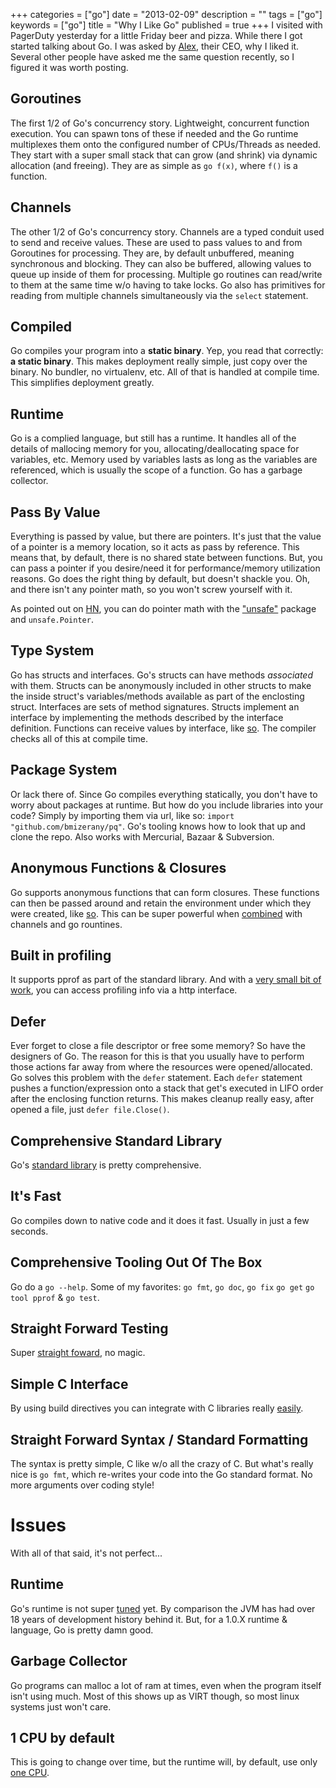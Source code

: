 +++
categories = ["go"]
date = "2013-02-09"
description = ""
tags = ["go"]
keywords = ["go"]
title = "Why I Like Go"
published = true
+++
I visited with PagerDuty yesterday for a little Friday beer and pizza. While there I got started talking about Go. I was asked by [Alex](https://twitter.com/alxsolomon), their CEO, why I liked it. Several other people have asked me the same question recently, so I figured it was worth posting.

## Goroutines

The first 1/2 of Go's concurrency story. Lightweight, concurrent function execution. You can spawn tons of these if needed and the Go runtime multiplexes them onto the configured number of CPUs/Threads as needed. They start with a super small stack that can grow (and shrink) via dynamic allocation (and freeing). They are as simple as `go f(x)`, where `f()` is a function.

## Channels

The other 1/2 of Go's concurrency story. Channels are a typed conduit used to send and receive values. These are used to pass values to and from Goroutines for processing. They are, by default unbuffered, meaning synchronous and blocking. They can also be buffered, allowing values to queue up inside of them for processing. Multiple go routines can read/write to them at the same time w/o having to take locks. Go also has primitives for reading from multiple channels simultaneously via the `select` statement.

## Compiled

Go compiles your program into a **static binary**. Yep, you read that correctly: **a static binary**. This makes deployment really simple, just copy over the binary. No bundler, no virtualenv, etc. All of that is handled at compile time. This simplifies deployment greatly.

## Runtime

Go is a complied language, but still has a runtime. It handles all of the details of mallocing memory for you, allocating/deallocating space for variables, etc. Memory used by variables lasts as long as the variables are referenced, which is usually the scope of a function. Go has a garbage collector.

## Pass By Value

Everything is passed by value, but there are pointers. It's just that the value of a pointer is a memory location, so it acts as pass by reference. This means that, by default, there is no shared state between functions. But, you can pass a pointer if you desire/need it for performance/memory utilization reasons. Go does the right thing by default, but doesn't shackle you. Oh, and there isn't any pointer math, so you won't screw yourself with it.

As pointed out on [HN](http://news.ycombinator.com/item?id=5196498), you can do pointer math with the ["unsafe"](http://golang.org/pkg/unsafe/) package and `unsafe.Pointer`.

## Type System

Go has structs and interfaces. Go's structs can have methods *associated* with them. Structs can be anonymously included in other structs to make the inside struct's variables/methods available as part of the enclosting struct. Interfaces are sets of method signatures. Structs implement an interface by implementing the methods described by the interface definition. Functions can receive values by interface, like [so](http://play.golang.org/p/KfKLiAClQE). The compiler checks all of this at compile time.
## Package System

Or lack there of. Since Go compiles everything statically, you don't have to worry about packages at runtime. But how do you include libraries into your code? Simply by importing them via url, like so: `import "github.com/bmizerany/pq"`. Go's tooling knows how to look that up and clone the repo. Also works with Mercurial, Bazaar & Subversion.

## Anonymous Functions & Closures

Go supports anonymous functions that can form closures. These functions can then be passed around and retain the environment under which they were created, like [so](http://play.golang.org/p/4rYrqw4l7m). This can be super powerful when [combined](https://github.com/freeformz/filechan) with channels and go rountines.

## Built in profiling

It supports pprof as part of the standard library. And with a [very small bit of work](http://golang.org/pkg/net/http/pprof/), you can access profiling info via a http interface.

## Defer

Ever forget to close a file descriptor or free some memory? So have the designers of Go. The reason for this is that you usually have to perform those actions far away from where the resources were opened/allocated. Go solves this problem with the `defer` statement. Each `defer` statement pushes a function/expression onto a stack that get's executed in LIFO order after the enclosing function returns. This makes cleanup really easy, after opened a file, just `defer file.Close()`.

## Comprehensive Standard Library

Go's [standard library](http://golang.org/pkg/) is pretty comprehensive.

## It's Fast

Go compiles down to native code and it does it fast. Usually in just a few seconds.

## Comprehensive Tooling Out Of The Box

Go do a `go --help`. Some of my favorites: `go fmt`, `go doc`, `go fix` `go get` `go tool pprof` & `go test`.

## Straight Forward Testing

Super [straight foward](http://golang.org/pkg/testing/), no magic.

## Simple C Interface

By using build directives you can integrate with C libraries really [easily](https://gist.github.com/freeformz/4552031).

## Straight Forward Syntax / Standard Formatting

The syntax is pretty simple, C like w/o all the crazy of C. But what's really nice is `go fmt`, which re-writes your code into the Go standard format. No more arguments over coding style!

# Issues

With all of that said, it's not perfect...

## Runtime

Go's runtime is not super [tuned](http://golang.org/doc/faq#Why_does_Go_perform_badly_on_benchmark_x) yet. By comparison the JVM has had over 18 years of development history behind it. But, for a 1.0.X runtime & language, Go is pretty damn good.

## Garbage Collector

Go programs can malloc a lot of ram at times, even when the program itself isn't using much. Most of this shows up as VIRT though, so most linux systems just won't care.

## 1 CPU by default

This is going to change over time, but the runtime will, by default, use only [one CPU](http://golang.org/doc/faq#Why_no_multi_CPU).
